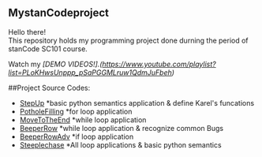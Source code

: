 ## MystanCodeproject
Hello there!\
This repository holds my programming project done durning the period of stanCode SC101 course.

Watch my *[DEMO VIDEOS!].(https://www.youtube.com/playlist?list=PLoKHwsUnppp_pSaPGGMLruw1QdmJuFbeh)*

##Project Source Codes:
* [StepUp](https://github.com/BOOB0811/MystanCodeproject/blob/main/stanCodeProject/StepUp.py)
  *basic python semantics application & define Karel's funcations
* [PotholeFilling](https://github.com/BOOB0811/MystanCodeproject/blob/main/stanCodeProject/PotholeFilling.py)
  *for loop application 
* [MoveToTheEnd](https://github.com/BOOB0811/MystanCodeproject/blob/main/stanCodeProject/MoveToTheEnd.py)
  *while loop application
* [BeeperRow](https://github.com/BOOB0811/MystanCodeproject/blob/main/stanCodeProject/BeeperRow.py)
  *while loop application & recognize common Bugs
* [BeeperRowAdv](https://github.com/BOOB0811/MystanCodeproject/blob/main/stanCodeProject/BeeperRowAdv.py)
  *if loop application 
* [Steeplechase](https://github.com/BOOB0811/MystanCodeproject/blob/main/stanCodeProject/Steeplechase.py)
  *All loop applications & basic python semantics
